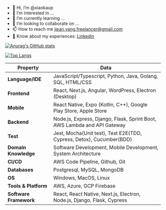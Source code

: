 - 👋 Hi, I’m @xiaokaup
- 👀 I’m interested in ...
- 🌱 I’m currently learning ...
- 💞️ I’m looking to collaborate on ...
- 📫 How to reach me jiean.yang.freelancer@gmail.com
- 📄 Know about my experiences: [Linkedin](https://www.linkedin.com/in/jieanyang/)


[![Anurag's GitHub stats](https://github-readme-stats.vercel.app/api?username=xiaokaup&show_icons=true&hide=contribs,issues)](https://github.com/anuraghazra/github-readme-stats)

[![Top Langs](https://github-readme-stats.vercel.app/api/top-langs/?username=xiaokaup&hide=php,html,css,asp,c#&layout=compact)](https://github.com/anuraghazra/github-readme-stats)

|Property|Data|
|---|---|
|**Language/IDE**|JavaScript/Typescript, Python, Java, Golang, SQL, HTML/CSS|
|**Frontend**|React, Next.js, Angular, WordPress, Electron (Desktop)|
|**Mobile**|React Native, Expo (Kotlin, C++), Google Play Store, Apple Store|
|**Backend**|Node.js, Express, Django, Flask, Sprint Boot, AWS Lambda and API Gateway|
|**Test**|Jest, Mocha(Unit test), Test E2E(TDD, Cypress, Detox), Cucumber(BDD)|
|**Domain Knowledge**|Software Development, Mobile Development, System Architecture|
|**CI/CD**|AWS Code Pipeline, Github, Git|
|**Databases**|Postgresql, MySQL, MongoDB|
|**OS**|Windows, MacOS, Linux|
|**Tools & Platform**|AWS, Azure, GCP Firebase|
|**Software Framework**|React, React Native, Next.js, Electron, Node.js, Django, Flask, Cypress|

<!---
xiaokaup/xiaokaup is a ✨ special ✨ repository because its `README.md` (this file) appears on your GitHub profile.
You can click the Preview link to take a look at your changes.
--->
